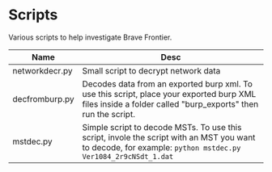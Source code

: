 # Scripts
Various scripts to help investigate Brave Frontier.

| Name | Desc | 
| ---- | ---- |
| networkdecr.py | Small script to decrypt network data |
| decfromburp.py | Decodes data from an exported burp xml. To use this script, place your exported burp XML files inside a folder called "burp_exports" then run the script. |
| mstdec.py | Simple script to decode MSTs. To use this script, invole the script with an MST you want to decode, for example: `python mstdec.py Ver1084_2r9cNSdt_1.dat` |
